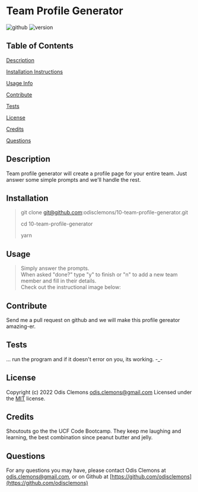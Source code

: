 # Team Profile Generator
  ![github](https://img.shields.io/badge/license-MIT-green) ![version](https://img.shields.io/badge/version-1.0.0-orange)

  ## Table of Contents
  >
  [Description](#description)

  [Installation Instructions](#installation)

  [Usage Info](#usage)

  [Contribute](#contribute)

  [Tests](#tests)

  [License](#license)

  [Credits](#credits)

  [Questions](#questions)
  

  
  ## Description
Team profile generator will create a profile page for your entire team.  Just answer some simple prompts and we'll handle the rest.



  ## Installation
>git clone git@github.com:odisclemons/10-team-profile-generator.git
>
>cd 10-team-profile-generator
>
>yarn



  ## Usage
>Simply answer the prompts.  
>When asked "done?" type "y" to finish or "n" to add a new team member and fill in their details.  
>Check out the instructional image below:



  ## Contribute
Send me a pull request on github and we will make this profile gereator amazing-er.



  ## Tests
... run the program and if it doesn't error on you, its working. -_-



  ## License

Copyright (c) 2022 Odis Clemons odis.clemons@gmail.com Licensed under the [MIT](https://api.github.com/licenses/mit) license.

  ## Credits
Shoutouts go the the UCF Code Bootcamp.  They keep me laughing and learning, the best combination since peanut butter and jelly.



  ## Questions
For any questions you may have, please contact Odis Clemons at [odis.clemons@gmail.com](mailto://odis.clemons@gmail.com), or on Github at [https://github.com/odisclemons](https://github.com/odisclemons)
